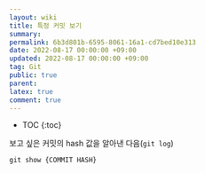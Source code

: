 ```yaml
---
layout: wiki
title: 특정 커밋 보기
summary: 
permalink: 6b3d801b-6595-8061-16a1-cd7bed10e313
date: 2022-08-17 00:00:00 +09:00
updated: 2022-08-17 00:00:00 +09:00
tag: Git
public: true
parent: 
latex: true
comment: true
---
```


* TOC
{:toc}

보고 싶은 커밋의 hash 값을 알아낸 다음(`git log`)

```
git show {COMMIT HASH}
```
